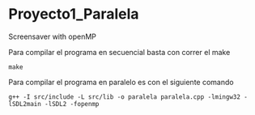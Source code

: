 # Proyecto1_Paralela
Screensaver with openMP

Para compilar el programa en secuencial basta con correr el make
```ssh
make
```
Para compilar el programa en paralelo es con el siguiente comando
```ssh
g++ -I src/include -L src/lib -o paralela paralela.cpp -lmingw32 -lSDL2main -lSDL2 -fopenmp
```
